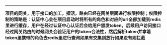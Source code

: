 ***
**项目的网关，用于接口的加工，探活，路由已经在网关层面进行权限控制；权限控制的策略是：认证中心会在项目启动时将所有的角色和对应的url全部加载到redis里进行缓存，用户在经过认证中心认证后会给用户颁发token，后续用户访问接口经过网关路由的时候网关会验证用户的token合法性，然后解析token并拿着token里携带的角色去redis里进行查询如果有交集则放行如果没有则拦截**
